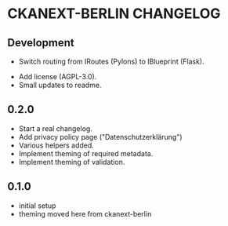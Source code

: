 # CKANEXT-BERLIN CHANGELOG

## Development

- Switch routing from IRoutes (Pylons) to IBlueprint (Flask).

* Add license (AGPL-3.0).
* Small updates to readme.

## 0.2.0

* Start a real changelog.
* Add privacy policy page ("Datenschutzerklärung")
* Various helpers added.
* Implement theming of required metadata.
* Implement theming of validation.

## 0.1.0

* initial setup
* theming moved here from ckanext-berlin
